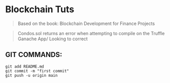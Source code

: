 # Blockchain Tuts
> Based on the book: Blockchain Development for Finance Projects

> Condos.sol returns an error when attempting to compile on the Truffle Ganache App/ Looking to correct 

## GIT COMMANDS:

    git add README.md
    git commit -m "first commit"
    git push -u origin main